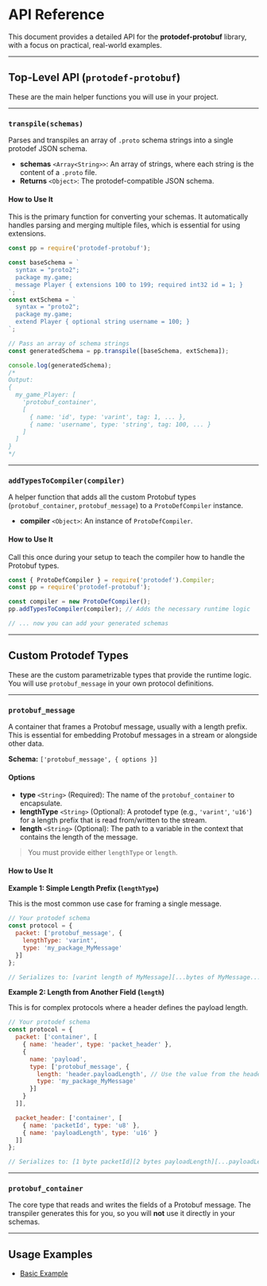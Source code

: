 # API Reference

This document provides a detailed API for the **protodef-protobuf** library, with a focus on practical, real-world examples.

---

## Top-Level API (`protodef-protobuf`)

These are the main helper functions you will use in your project.

---

### `transpile(schemas)`

Parses and transpiles an array of `.proto` schema strings into a single protodef JSON schema.

- **schemas** `<Array<String>>`: An array of strings, where each string is the content of a `.proto` file.
- **Returns** `<Object>`: The protodef-compatible JSON schema.

#### How to Use It

This is the primary function for converting your schemas. It automatically handles parsing and merging multiple files, which is essential for using extensions.

```js
const pp = require('protodef-protobuf');

const baseSchema = `
  syntax = "proto2";
  package my.game;
  message Player { extensions 100 to 199; required int32 id = 1; }
`;
const extSchema = `
  syntax = "proto2";
  package my.game;
  extend Player { optional string username = 100; }
`;

// Pass an array of schema strings
const generatedSchema = pp.transpile([baseSchema, extSchema]);

console.log(generatedSchema);
/*
Output:
{
  my_game_Player: [
    'protobuf_container',
    [
      { name: 'id', type: 'varint', tag: 1, ... },
      { name: 'username', type: 'string', tag: 100, ... }
    ]
  ]
}
*/
```

---

### `addTypesToCompiler(compiler)`

A helper function that adds all the custom Protobuf types (`protobuf_container`, `protobuf_message`) to a `ProtoDefCompiler` instance.

- **compiler** `<Object>`: An instance of `ProtoDefCompiler`.

#### How to Use It

Call this once during your setup to teach the compiler how to handle the Protobuf types.

```js
const { ProtoDefCompiler } = require('protodef').Compiler;
const pp = require('protodef-protobuf');

const compiler = new ProtoDefCompiler();
pp.addTypesToCompiler(compiler); // Adds the necessary runtime logic

// ... now you can add your generated schemas
```

---

## Custom Protodef Types

These are the custom parametrizable types that provide the runtime logic. You will use `protobuf_message` in your own protocol definitions.

---

### `protobuf_message`

A container that frames a Protobuf message, usually with a length prefix. This is essential for embedding Protobuf messages in a stream or alongside other data.

**Schema:** `['protobuf_message', { options }]`

#### Options

- **type** `<String>` (Required): The name of the `protobuf_container` to encapsulate.
- **lengthType** `<String>` (Optional): A protodef type (e.g., `'varint'`, `'u16'`) for a length prefix that is read from/written to the stream.
- **length** `<String>` (Optional): The path to a variable in the context that contains the length of the message.

> You must provide either `lengthType` or `length`.

#### How to Use It

**Example 1: Simple Length Prefix (`lengthType`)**

This is the most common use case for framing a single message.

```js
// Your protodef schema
const protocol = {
  packet: ['protobuf_message', {
    lengthType: 'varint',
    type: 'my_package_MyMessage'
  }]
};

// Serializes to: [varint length of MyMessage][...bytes of MyMessage...]
```

**Example 2: Length from Another Field (`length`)**

This is for complex protocols where a header defines the payload length.

```js
// Your protodef schema
const protocol = {
  packet: ['container', [
    { name: 'header', type: 'packet_header' },
    {
      name: 'payload',
      type: ['protobuf_message', {
        length: 'header.payloadLength', // Use the value from the header
        type: 'my_package_MyMessage'
      }]
    }
  ]],

  packet_header: ['container', [
    { name: 'packetId', type: 'u8' },
    { name: 'payloadLength', type: 'u16' }
  ]]
};

// Serializes to: [1 byte packetId][2 bytes payloadLength][...payloadLength bytes of MyMessage...]
```

---

### `protobuf_container`

The core type that reads and writes the fields of a Protobuf message. The transpiler generates this for you, so you will **not** use it directly in your schemas.

---

## Usage Examples
* [Basic Example](../examples/basic.js)